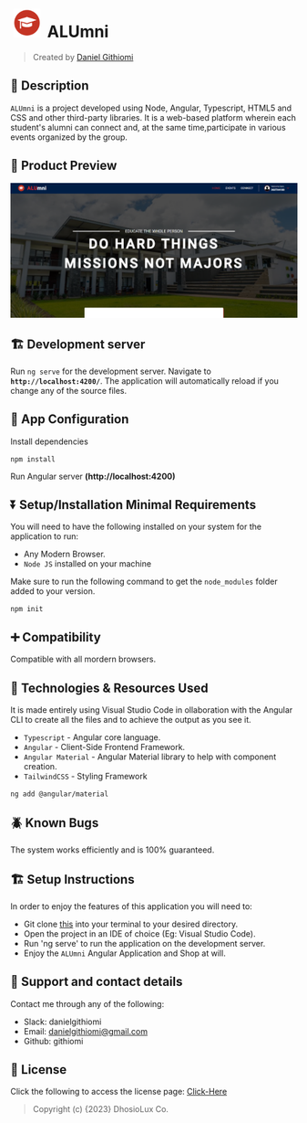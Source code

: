 # <a href="https://github.com/githiomi/ALUmni.git" target="_blank"><img style="margin: 0px 5px" src="./src/assets/images/ALUmni_logo.png" alt="ALUmni" height="50" /></a> ALUmni

> Created by <a href="https://www.github.com/githiomi"> Daniel Githiomi </a>

## 🚧 Description

`ALUmni` is a project developed using Node, Angular, Typescript, HTML5 and CSS and other third-party libraries. It is a web-based platform wherein each student's alumni can connect and, at the same time,participate in various events organized by the group.

## 👀 Product Preview

![Screenshot](./src/assets/Images/Screenshot.png)

## 🏗️ Development server

Run `ng serve` for the development server. Navigate to __`http://localhost:4200/`__. The application will automatically reload if you change any of the source files.

## 🏁 App Configuration

Install dependencies

```` (nodejs)
npm install
````

Run Angular server __(http://localhost:4200)__

## ⏬ Setup/Installation Minimal Requirements

You will need to have the following installed on your system for the application to run:

* Any Modern Browser.
* `Node JS` installed on your machine

Make sure to run the following command to get the `node_modules` folder added to your version.

```(nodejs)
npm init
```

## ➕ Compatibility

Compatible with all mordern browsers.

## 🤖 Technologies & Resources Used

It is made entirely using Visual Studio Code in ollaboration with the Angular CLI to create all the files and to achieve the output as you see it.

* `Typescript` - Angular core language.
* `Angular` - Client-Side Frontend Framework.
* `Angular Material` - Angular Material library to help with component creation.
* `TailwindCSS` - Styling Framework

```(nodejs)
ng add @angular/material
```

## 🪲 Known Bugs

The system works efficiently and is 100% guaranteed.

## 🏗️ Setup Instructions

In order to enjoy the features of this application you will need to:

* Git clone [this](https://github.com/githiomi/ALUmni) into your terminal to your
  desired directory.
* Open the project in an IDE of choice (Eg: Visual Studio Code).
* Run 'ng serve' to run the application on the development server.
* Enjoy the `ALUmni` Angular Application and Shop at will.

## 📧 Support and contact details

Contact me through any of the following:

* Slack: danielgithiomi
* Email: danielgithiomi@gmail.com
* Github: githiomi

## 📃 License

Click the following to access the license
page: [Click-Here](https://githiomi.github.io/Privacy-Policy/)

> Copyright (c) {2023} DhosioLux Co.
